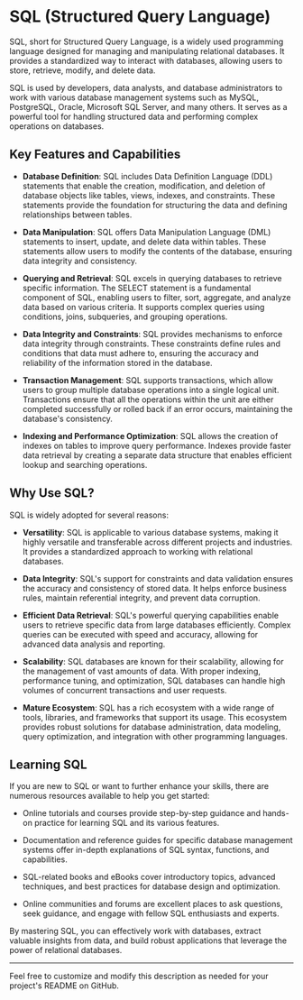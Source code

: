 # SQL (Structured Query Language)

SQL, short for Structured Query Language, is a widely used programming language designed for managing and manipulating relational databases. It provides a standardized way to interact with databases, allowing users to store, retrieve, modify, and delete data.

SQL is used by developers, data analysts, and database administrators to work with various database management systems such as MySQL, PostgreSQL, Oracle, Microsoft SQL Server, and many others. It serves as a powerful tool for handling structured data and performing complex operations on databases.

## Key Features and Capabilities

- **Database Definition**: SQL includes Data Definition Language (DDL) statements that enable the creation, modification, and deletion of database objects like tables, views, indexes, and constraints. These statements provide the foundation for structuring the data and defining relationships between tables.

- **Data Manipulation**: SQL offers Data Manipulation Language (DML) statements to insert, update, and delete data within tables. These statements allow users to modify the contents of the database, ensuring data integrity and consistency.

- **Querying and Retrieval**: SQL excels in querying databases to retrieve specific information. The SELECT statement is a fundamental component of SQL, enabling users to filter, sort, aggregate, and analyze data based on various criteria. It supports complex queries using conditions, joins, subqueries, and grouping operations.

- **Data Integrity and Constraints**: SQL provides mechanisms to enforce data integrity through constraints. These constraints define rules and conditions that data must adhere to, ensuring the accuracy and reliability of the information stored in the database.

- **Transaction Management**: SQL supports transactions, which allow users to group multiple database operations into a single logical unit. Transactions ensure that all the operations within the unit are either completed successfully or rolled back if an error occurs, maintaining the database's consistency.

- **Indexing and Performance Optimization**: SQL allows the creation of indexes on tables to improve query performance. Indexes provide faster data retrieval by creating a separate data structure that enables efficient lookup and searching operations.

## Why Use SQL?

SQL is widely adopted for several reasons:

- **Versatility**: SQL is applicable to various database systems, making it highly versatile and transferable across different projects and industries. It provides a standardized approach to working with relational databases.

- **Data Integrity**: SQL's support for constraints and data validation ensures the accuracy and consistency of stored data. It helps enforce business rules, maintain referential integrity, and prevent data corruption.

- **Efficient Data Retrieval**: SQL's powerful querying capabilities enable users to retrieve specific data from large databases efficiently. Complex queries can be executed with speed and accuracy, allowing for advanced data analysis and reporting.

- **Scalability**: SQL databases are known for their scalability, allowing for the management of vast amounts of data. With proper indexing, performance tuning, and optimization, SQL databases can handle high volumes of concurrent transactions and user requests.

- **Mature Ecosystem**: SQL has a rich ecosystem with a wide range of tools, libraries, and frameworks that support its usage. This ecosystem provides robust solutions for database administration, data modeling, query optimization, and integration with other programming languages.

## Learning SQL

If you are new to SQL or want to further enhance your skills, there are numerous resources available to help you get started:

- Online tutorials and courses provide step-by-step guidance and hands-on practice for learning SQL and its various features.

- Documentation and reference guides for specific database management systems offer in-depth explanations of SQL syntax, functions, and capabilities.

- SQL-related books and eBooks cover introductory topics, advanced techniques, and best practices for database design and optimization.

- Online communities and forums are excellent places to ask questions, seek guidance, and engage with fellow SQL enthusiasts and experts.

By mastering SQL, you can effectively work with databases, extract valuable insights from data, and build robust applications that leverage the power of relational databases.

______________________________________________________________________

Feel free to customize and modify this description as needed for your project's README on GitHub.
